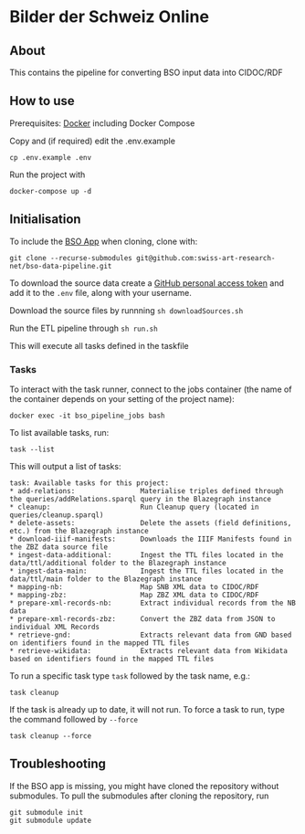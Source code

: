 # Bilder der Schweiz Online

## About

This contains the pipeline for converting BSO input data into CIDOC/RDF

## How to use

Prerequisites: [Docker](http://docker.io) including Docker Compose

Copy and (if required) edit the .env.example
```
cp .env.example .env
```

Run the project with
```
docker-compose up -d
```

## Initialisation

To include the [BSO App](https://github.com/swiss-art-research-net/bso-app) when cloning, clone with:
```
git clone --recurse-submodules git@github.com:swiss-art-research-net/bso-data-pipeline.git
```

To download the source data create a [GitHub personal access token](https://github.com/settings/tokens) and add it to the `.env` file, along with your username.

Download the source files by runnning
`sh downloadSources.sh`

Run the ETL pipeline through
`sh run.sh`

This will execute all tasks defined in the taskfile
### Tasks

To interact with the task runner, connect to the jobs container (the name of the container depends on your setting of the project name):

`docker exec -it bso_pipeline_jobs bash`

To list available tasks, run:

`task --list`

This will output a list of tasks:
```
task: Available tasks for this project:
* add-relations:                Materialise triples defined through the queries/addRelations.sparql query in the Blazegraph instance
* cleanup:                      Run Cleanup query (located in queries/cleanup.sparql)
* delete-assets:                Delete the assets (field definitions, etc.) from the Blazegraph instance
* download-iiif-manifests:      Downloads the IIIF Manifests found in the ZBZ data source file
* ingest-data-additional:       Ingest the TTL files located in the data/ttl/additional folder to the Blazegraph instance
* ingest-data-main:             Ingest the TTL files located in the data/ttl/main folder to the Blazegraph instance
* mapping-nb:                   Map SNB XML data to CIDOC/RDF
* mapping-zbz:                  Map ZBZ XML data to CIDOC/RDF
* prepare-xml-records-nb:       Extract individual records from the NB data
* prepare-xml-records-zbz:      Convert the ZBZ data from JSON to individual XML Records
* retrieve-gnd:                 Extracts relevant data from GND based on identifiers found in the mapped TTL files
* retrieve-wikidata:            Extracts relevant data from Wikidata based on identifiers found in the mapped TTL files
```

To run a specific task type `task` followed by the task name, e.g.:

`task cleanup`

If the task is already up to date, it will not run. To force a task to run, type the command followed by `--force`

`task cleanup --force`
## Troubleshooting

If the BSO app is missing, you might have cloned the repository without submodules. To pull the submodules after cloning the repository, run
```
git submodule init
git submodule update
```
